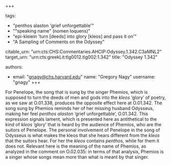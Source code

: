 +++

tags:
- "penthos alaston &#39;grief unforgettable&#39;"
- "&quot;speaking name&quot; (nomen loquens)"
- "epi-kleiein &#39;turn [deeds] into glory [kleos] and pass it on&#39;"
- "A Sampling of Comments on the Odyssey"

citable_urn: "urn:cts:CHS:Commentaries.AHCIP:Odyssey.1.342.C3aMNL2"
target_urn: "urn:cts:greekLit:tlg0012.tlg002:1.342"
title: "Odyssey 1.342"

authors:
- email: "gnagy@chs.harvard.edu"
  name: "Gregory Nagy"
  username: "gnagy"
+++

<p>For Penelope, the song that is sung by the singer Phemios, which is supposed to turn the deeds of men and gods into the <em>kleos</em> ‘glory’ of poetry, as we saw at O.01.338, produces the opposite effect here at O.01.342. The song sung by Phemios reminds her of her missing husband Odysseus, making her feel <em>penthos alaston</em> ‘grief unforgettable’, O.01.342. This expression signals lament, which is presented here as antithetical to the kind of <em>kleos</em> ‘glory’ that is heard by the audience of Phemios, who are the suitors of Penelope. The personal involvement of Penelope in the song of Odysseus is what makes the kleos that she hears different from the <em>kleos</em> that the suitors hear. For her the <em>kleos</em> contains <em>penthos</em>, while for them it does not. Relevant here is the meaning of the name of Phemios, as analyzed in the comment on O.02.035: in terms of that analysis, Phemios is a singer whose songs mean more than what is meant by that singer. </p>